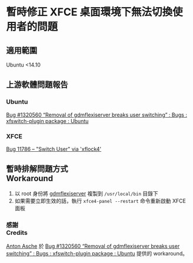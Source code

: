 # 暫時修正 XFCE 桌面環境下無法切換使用者的問題
## 適用範圍
Ubuntu <14.10

## 上游軟體問題報告
### Ubuntu
[Bug #1320560 “Removal of gdmflexiserver breaks user switching” : Bugs : xfswitch-plugin package : Ubuntu](https://bugs.launchpad.net/ubuntu/+source/xfswitch-plugin/+bug/1320560)

### XFCE
[Bug 11786 – "Switch User" via 'xflock4'](https://bugzilla.xfce.org/show_bug.cgi?id=11786)

## 暫時排解問題方式<br />Workaround
1. 以 root 身份將 [gdmflexiserver](gdmflexiserver) 複製到 `/usr/local/bin` 目錄下
1. 如果需要立即生效的話，執行 `xfce4-panel --restart` 命令重新啟動 XFCE 面板

### 感謝<br />Credits
[Anton Asche](https://launchpad.net/~aasche) 於 [Bug #1320560 “Removal of gdmflexiserver breaks user switching” : Bugs : xfswitch-plugin package : Ubuntu](https://bugs.launchpad.net/ubuntu/+source/xfswitch-plugin/+bug/1320560/comments/4) 提供的 workaround。
